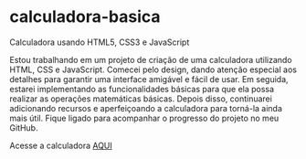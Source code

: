 # calculadora-basica
 Calculadora usando HTML5, CSS3 e JavaScript


 Estou trabalhando em um projeto de criação de uma calculadora utilizando HTML, CSS e JavaScript. Comecei pelo design, dando atenção especial aos detalhes para garantir uma interface amigável e fácil de usar. Em seguida, estarei implementando as funcionalidades básicas para que ela possa realizar as operações matemáticas básicas. Depois disso, continuarei adicionando recursos e aperfeiçoando a calculadora para torná-la ainda mais útil. Fique ligado para acompanhar o progresso do projeto no meu GitHub.

Acesse a calculadora <a href="https://joao121gf.github.io/calculadora-basica/" target="_blank">AQUI</a>
